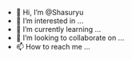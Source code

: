 - 👋 Hi, I’m @Shasuryu
- 👀 I’m interested in ...
- 🌱 I’m currently learning ...
- 💞️ I’m looking to collaborate on ...
- 📫 How to reach me ...

<!---
Shasuryu/Shasuryu is a ✨ special ✨ repository because its `README.md` (this file) appears on your GitHub profile.
You can click the Preview link to take a look at your changes.
--->
